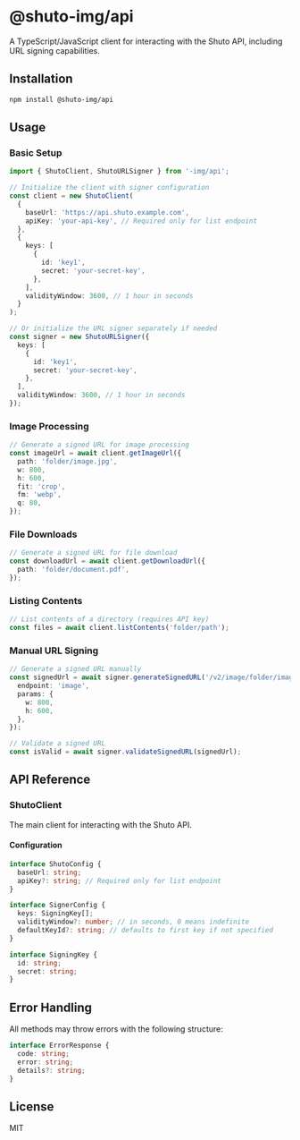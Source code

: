 # @shuto-img/api

A TypeScript/JavaScript client for interacting with the Shuto API, including URL signing capabilities.

## Installation

```bash
npm install @shuto-img/api
```

## Usage

### Basic Setup

```typescript
import { ShutoClient, ShutoURLSigner } from '-img/api';

// Initialize the client with signer configuration
const client = new ShutoClient(
  {
    baseUrl: 'https://api.shuto.example.com',
    apiKey: 'your-api-key', // Required only for list endpoint
  },
  {
    keys: [
      {
        id: 'key1',
        secret: 'your-secret-key',
      },
    ],
    validityWindow: 3600, // 1 hour in seconds
  }
);

// Or initialize the URL signer separately if needed
const signer = new ShutoURLSigner({
  keys: [
    {
      id: 'key1',
      secret: 'your-secret-key',
    },
  ],
  validityWindow: 3600, // 1 hour in seconds
});
```

### Image Processing

```typescript
// Generate a signed URL for image processing
const imageUrl = await client.getImageUrl({
  path: 'folder/image.jpg',
  w: 800,
  h: 600,
  fit: 'crop',
  fm: 'webp',
  q: 80,
});
```

### File Downloads

```typescript
// Generate a signed URL for file download
const downloadUrl = await client.getDownloadUrl({
  path: 'folder/document.pdf',
});
```

### Listing Contents

```typescript
// List contents of a directory (requires API key)
const files = await client.listContents('folder/path');
```

### Manual URL Signing

```typescript
// Generate a signed URL manually
const signedUrl = await signer.generateSignedURL('/v2/image/folder/image.jpg', {
  endpoint: 'image',
  params: {
    w: 800,
    h: 600,
  },
});

// Validate a signed URL
const isValid = await signer.validateSignedURL(signedUrl);
```

## API Reference

### ShutoClient

The main client for interacting with the Shuto API.

#### Configuration

```typescript
interface ShutoConfig {
  baseUrl: string;
  apiKey?: string; // Required only for list endpoint
}

interface SignerConfig {
  keys: SigningKey[];
  validityWindow?: number; // in seconds, 0 means indefinite
  defaultKeyId?: string; // defaults to first key if not specified
}

interface SigningKey {
  id: string;
  secret: string;
}
```

## Error Handling

All methods may throw errors with the following structure:

```typescript
interface ErrorResponse {
  code: string;
  error: string;
  details?: string;
}
```

## License

MIT
